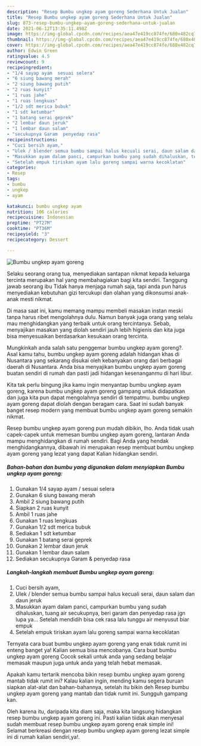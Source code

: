 ```yaml
---
description: "Resep Bumbu ungkep ayam goreng Sederhana Untuk Jualan"
title: "Resep Bumbu ungkep ayam goreng Sederhana Untuk Jualan"
slug: 873-resep-bumbu-ungkep-ayam-goreng-sederhana-untuk-jualan
date: 2021-06-12T13:35:11.498Z
image: https://img-global.cpcdn.com/recipes/aea47e419cc874fe/680x482cq70/bumbu-ungkep-ayam-goreng-foto-resep-utama.jpg
thumbnail: https://img-global.cpcdn.com/recipes/aea47e419cc874fe/680x482cq70/bumbu-ungkep-ayam-goreng-foto-resep-utama.jpg
cover: https://img-global.cpcdn.com/recipes/aea47e419cc874fe/680x482cq70/bumbu-ungkep-ayam-goreng-foto-resep-utama.jpg
author: Edwin Green
ratingvalue: 4.5
reviewcount: 9
recipeingredient:
- "1/4 sayap ayam  sesuai selera"
- "6 siung bawang merah"
- "2 siung bawang putih"
- "2 ruas kunyit"
- "1 ruas jahe"
- "1 ruas lengkuas"
- "1/2 sdt merica bubuk"
- "1 sdt ketumbar"
- "1 batang serai geprek"
- "2 lembar daun jeruk"
- "1 lembar daun salam"
- "secukupnya Garam  penyedap rasa"
recipeinstructions:
- "Cuci bersih ayam,"
- "Ulek / blender semua bumbu sampai halus kecuali serai, daun salam dan daun jeruk"
- "Masukkan ayam dalam panci, campurkan bumbu yang sudah dihaluskan, tuang air secukupnya, beri garam dan penyedap rasa jgn lupa ya... Setelah mendidih bisa cek rasa lalu tunggu air menyusut biar empuk"
- "Setelah empuk tiriskan ayam lalu goreng sampai warna kecoklatan"
categories:
- Resep
tags:
- bumbu
- ungkep
- ayam

katakunci: bumbu ungkep ayam 
nutrition: 106 calories
recipecuisine: Indonesian
preptime: "PT27M"
cooktime: "PT36M"
recipeyield: "3"
recipecategory: Dessert

---
```



![Bumbu ungkep ayam goreng](https://img-global.cpcdn.com/recipes/aea47e419cc874fe/680x482cq70/bumbu-ungkep-ayam-goreng-foto-resep-utama.jpg)

Selaku seorang orang tua, menyediakan santapan nikmat kepada keluarga tercinta merupakan hal yang membahagiakan bagi kita sendiri. Tanggung jawab seorang ibu Tidak hanya menjaga rumah saja, tapi anda pun harus menyediakan kebutuhan gizi tercukupi dan olahan yang dikonsumsi anak-anak mesti nikmat.

Di masa  saat ini, kamu memang mampu membeli masakan instan meski tanpa harus ribet mengolahnya dulu. Namun banyak juga orang yang selalu mau menghidangkan yang terbaik untuk orang tercintanya. Sebab, menyajikan masakan yang diolah sendiri jauh lebih higienis dan kita juga bisa menyesuaikan berdasarkan kesukaan orang tercinta. 



Mungkinkah anda salah satu penggemar bumbu ungkep ayam goreng?. Asal kamu tahu, bumbu ungkep ayam goreng adalah hidangan khas di Nusantara yang sekarang disukai oleh kebanyakan orang dari berbagai daerah di Nusantara. Anda bisa menyajikan bumbu ungkep ayam goreng buatan sendiri di rumah dan pasti jadi hidangan kesenanganmu di hari libur.

Kita tak perlu bingung jika kamu ingin menyantap bumbu ungkep ayam goreng, karena bumbu ungkep ayam goreng gampang untuk didapatkan dan juga kita pun dapat mengolahnya sendiri di tempatmu. bumbu ungkep ayam goreng dapat diolah dengan beragam cara. Saat ini sudah banyak banget resep modern yang membuat bumbu ungkep ayam goreng semakin nikmat.

Resep bumbu ungkep ayam goreng pun mudah dibikin, lho. Anda tidak usah capek-capek untuk memesan bumbu ungkep ayam goreng, lantaran Anda mampu menghidangkan di rumah sendiri. Bagi Anda yang hendak menghidangkannya, dibawah ini merupakan resep membuat bumbu ungkep ayam goreng yang lezat yang dapat Kalian hidangkan sendiri.

<!--inarticleads1-->

##### Bahan-bahan dan bumbu yang digunakan dalam menyiapkan Bumbu ungkep ayam goreng:

1. Gunakan 1/4 sayap ayam / sesuai selera
1. Gunakan 6 siung bawang merah
1. Ambil 2 siung bawang putih
1. Siapkan 2 ruas kunyit
1. Ambil 1 ruas jahe
1. Gunakan 1 ruas lengkuas
1. Gunakan 1/2 sdt merica bubuk
1. Sediakan 1 sdt ketumbar
1. Gunakan 1 batang serai geprek
1. Gunakan 2 lembar daun jeruk
1. Gunakan 1 lembar daun salam
1. Sediakan secukupnya Garam &amp; penyedap rasa




<!--inarticleads2-->

##### Langkah-langkah membuat Bumbu ungkep ayam goreng:

1. Cuci bersih ayam,
1. Ulek / blender semua bumbu sampai halus kecuali serai, daun salam dan daun jeruk
1. Masukkan ayam dalam panci, campurkan bumbu yang sudah dihaluskan, tuang air secukupnya, beri garam dan penyedap rasa jgn lupa ya... Setelah mendidih bisa cek rasa lalu tunggu air menyusut biar empuk
1. Setelah empuk tiriskan ayam lalu goreng sampai warna kecoklatan




Ternyata cara buat bumbu ungkep ayam goreng yang enak tidak rumit ini enteng banget ya! Kalian semua bisa mencobanya. Cara buat bumbu ungkep ayam goreng Cocok sekali untuk anda yang sedang belajar memasak maupun juga untuk anda yang telah hebat memasak.

Apakah kamu tertarik mencoba bikin resep bumbu ungkep ayam goreng mantab tidak rumit ini? Kalau kalian ingin, mending kamu segera buruan siapkan alat-alat dan bahan-bahannya, setelah itu bikin deh Resep bumbu ungkep ayam goreng yang mantab dan tidak rumit ini. Sungguh gampang kan. 

Oleh karena itu, daripada kita diam saja, maka kita langsung hidangkan resep bumbu ungkep ayam goreng ini. Pasti kalian tiidak akan menyesal sudah membuat resep bumbu ungkep ayam goreng enak simple ini! Selamat berkreasi dengan resep bumbu ungkep ayam goreng lezat simple ini di rumah kalian sendiri,ya!.

